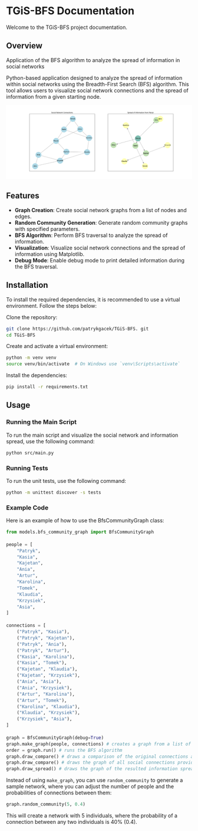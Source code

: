 # TGiS-BFS Documentation

Welcome to the TGiS-BFS project documentation.

## Overview

Application of the BFS algorithm to analyze the spread of information in social networks

Python-based application designed to analyze the spread of information within social networks using the Breadth-First Search (BFS) algorithm. This tool allows users to visualize social network connections and the spread of information from a given starting node.

![Example result](./img/example_result.png)

## Features

- **Graph Creation**: Create social network graphs from a list of nodes and edges.
- **Random Community Generation**: Generate random community graphs with specified parameters.
- **BFS Algorithm**: Perform BFS traversal to analyze the spread of information.
- **Visualization**: Visualize social network connections and the spread of information using Matplotlib.
- **Debug Mode**: Enable debug mode to print detailed information during the BFS traversal.

## Installation

To install the required dependencies, it is recommended to use a virtual environment. Follow the steps below:

Clone the repository:

```sh
git clone https://github.com/patrykgacek/TGiS-BFS. git
cd TGiS-BFS
```

Create and activate a virtual environment:

```sh
python -m venv venv
source venv/bin/activate  # On Windows use `venv\Scripts\activate`
```

Install the dependencies:

```sh
pip install -r requirements.txt
```

## Usage

### Running the Main Script

To run the main script and visualize the social network and information spread, use the following command:

```sh
python src/main.py
```

### Running Tests

To run the unit tests, use the following command:

```sh
python -m unittest discover -s tests
```

### Example Code

Here is an example of how to use the BfsCommunityGraph class:

```python
from models.bfs_community_graph import BfsCommunityGraph

people = [
    "Patryk",
    "Kasia",
    "Kajetan",
    "Ania",
    "Artur",
    "Karolina",
    "Tomek",
    "Klaudia",
    "Krzysiek",
    "Asia",
]

connections = [
    ("Patryk", "Kasia"),
    ("Patryk", "Kajetan"),
    ("Patryk", "Ania"),
    ("Patryk", "Artur"),
    ("Kasia", "Karolina"),
    ("Kasia", "Tomek"),
    ("Kajetan", "Klaudia"),
    ("Kajetan", "Krzysiek"),
    ("Ania", "Asia"),
    ("Ania", "Krzysiek"),
    ("Artur", "Karolina"),
    ("Artur", "Tomek"),
    ("Karolina", "Klaudia"),
    ("Klaudia", "Krzysiek"),
    ("Krzysiek", "Asia"),
]

graph = BfsCommunityGraph(debug=True)
graph.make_graph(people, connections) # creates a graph from a list of people and their connections
order = graph.run() # runs the BFS algorithm
graph.draw_compare() # draws a comparison of the original connections and the spread of information.
graph.draw_compare() # draws the graph of all social connections provided by the user.
graph.draw_spread() # draws the graph of the resulted information spread.
```

Instead of using `make_graph`, you can use `random_community` to generate a sample network, where you can adjust the number of people and the probabilities of connections between them:

```python
graph.random_community(5, 0.4)
```

This will create a network with 5 individuals, where the probability of a connection between any two individuals is 40% (0.4).
